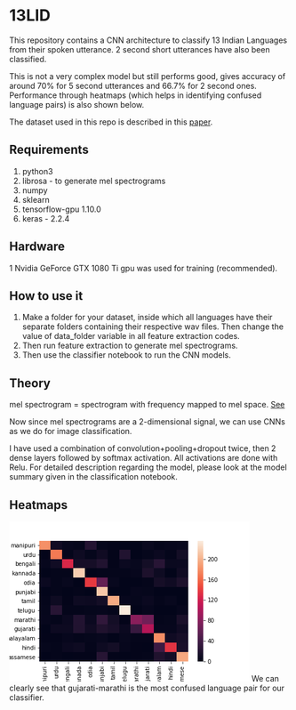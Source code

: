 # 13LID
This repository contains a CNN architecture to classify 13 Indian Languages from their spoken utterance. 2 second short utterances have also been classified.

This is not a very complex model but still performs good, gives accuracy of around 70% for 5 second utterances and 66.7% for 2 second ones. Performance through heatmaps (which helps in identifying confused language pairs) is also shown below.

The dataset used in this repo is described in this [paper](https://www.semanticscholar.org/paper/An-Investigation-of-Deep-Neural-Network-for-in-MounikaK.-Achanta/5f6ffd39e74a66492cfb34b62a21e91d08332e35).

## Requirements
1. python3
2. librosa - to generate mel spectrograms
3. numpy
4. sklearn
5. tensorflow-gpu 1.10.0
6. keras - 2.2.4

## Hardware
1 Nvidia GeForce GTX 1080 Ti gpu was used for training (recommended).

## How to use it
1. Make a folder for your dataset, inside which all languages have their separate folders containing their respective wav files. Then change the value of data_folder variable in all feature extraction codes.
2. Then run feature extraction to generate mel spectrograms.
3. Then use the classifier notebook to run the CNN models.

## Theory
mel spectrogram = spectrogram with frequency mapped to mel space. [See](https://librosa.github.io/librosa/_modules/librosa/feature/spectral.html#melspectrogram)

Now since mel spectrograms are a 2-dimensional signal, we can use CNNs as we do for image classification.

I have used a combination of convolution+pooling+dropout twice, then 2 dense layers followed by softmax activation. All activations are done with Relu. For detailed description regarding the model, please look at the model summary given in the classification notebook.

## Heatmaps
![alt text](https://github.com/pj1527/13LID/blob/master/2sec_heatmap.png "Heatmap for 2sec utterances")
We can clearly see that gujarati-marathi is the most confused language pair for our classifier.
